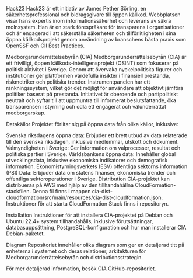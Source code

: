 Hack23
Hack23 är ett initiativ av James Pether Sörling, en säkerhetsprofessional och bidragsgivare till öppen källkod. Webbplatsen visar hans expertis inom informationssäkerhet och leverans av säkra molnsystem. Han är en stark förespråkare för transparens i organisationer och är engagerad i att säkerställa säkerheten och tillförlitligheten i sina öppna källkodsprojekt genom användning av branschens bästa praxis som OpenSSF och CII Best Practices.

Medborgarunderrättelsebyrån (CIA)
Medborgarunderrättelsebyrån (CIA) är ett frivilligt, öppen källkods-intelligensprojekt (OSINT) som fokuserar på politisk aktivitet i Sverige. Genom att övervaka nyckelpolitiska figurer och institutioner ger plattformen värdefulla insikter i finansiell prestanda, riskmetriker och politiska trender. Instrumentpanelen har ett rankningssystem, vilket gör det möjligt för användare att objektivt jämföra politiker baserat på prestanda. Initiativet är oberoende och partipolitiskt neutralt och syftar till att uppmuntra till informerat beslutsfattande, öka transparensen i styrning och odla ett engagerat och välunderrättat medborgarskap.

Datakällor
Projektet förlitar sig på öppna data från olika källor, inklusive:

Svenska riksdagens öppna data: Erbjuder ett brett utbud av data relaterade till den svenska riksdagen, inklusive medlemmar, utskott och dokument.
Valmyndigheten i Sverige: Ger information om valprocesser, resultat och politiska partier i Sverige.
Världsbankens öppna data: Innehåller global utvecklingsdata, inklusive ekonomiska indikatorer och demografisk information.
Ekonomistyrningsverkets (ESV) offentliga sektorns information (PSI) Data: Erbjuder data om statens finanser, ekonomiska trender och offentliga sektoroperationer i Sverige.
Distribution
CIA-projektet kan distribueras på AWS med hjälp av den tillhandahållna CloudFormation-stackfilen. Denna fil finns i mappen cia-dist-cloudformation/src/main/resources/cia-dist-cloudformation.json. Instruktioner för att starta CloudFormation Stack finns i repositoryn.

Installation
Instruktioner för att installera CIA-projektet på Debian och Ubuntu 22.4+ system tillhandahålls, inklusive förutsättningar, databasuppsättning, PostgreSQL-konfiguration och hur man installerar CIA Debian-paketet.

Diagram
Repositoriet innehåller olika diagram som ger en detaljerad titt på enheterna i systemet och deras relationer, arkitekturen för Medborgarunderrättelsebyrån och distributionsstrategin.

För mer detaljerad information, besök CIA GitHub-repositoriet.
